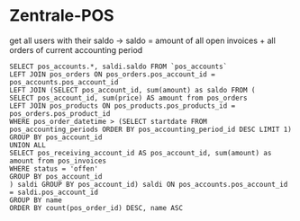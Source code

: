# Zentrale-POS

get all users with their saldo
-> saldo = amount of all open invoices + all orders of current accounting period

````
SELECT pos_accounts.*, saldi.saldo FROM `pos_accounts`
LEFT JOIN pos_orders ON pos_orders.pos_account_id = pos_accounts.pos_account_id
LEFT JOIN (SELECT pos_account_id, sum(amount) as saldo FROM (
SELECT pos_account_id, sum(price) AS amount from pos_orders
LEFT JOIN pos_products ON pos_products.pos_products_id = pos_orders.pos_product_id
WHERE pos_order_datetime > (SELECT startdate FROM pos_accounting_periods ORDER BY pos_accounting_period_id DESC LIMIT 1)
GROUP BY pos_account_id
UNION ALL
SELECT pos_receiving_account_id AS pos_account_id, sum(amount) as amount from pos_invoices
WHERE status = 'offen'
GROUP BY pos_account_id
) saldi GROUP BY pos_account_id) saldi ON pos_accounts.pos_account_id = saldi.pos_account_id
GROUP BY name
ORDER BY count(pos_order_id) DESC, name ASC
````
